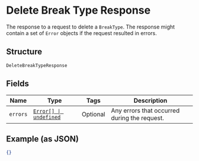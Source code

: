 
# Delete Break Type Response

The response to a request to delete a `BreakType`. The response might contain a set
of `Error` objects if the request resulted in errors.

## Structure

`DeleteBreakTypeResponse`

## Fields

| Name | Type | Tags | Description |
|  --- | --- | --- | --- |
| `errors` | [`Error[] \| undefined`](/doc/models/error.md) | Optional | Any errors that occurred during the request. |

## Example (as JSON)

```json
{}
```

